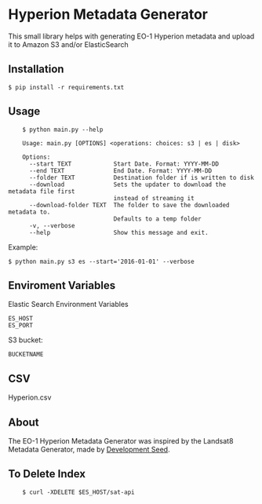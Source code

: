 # Hyperion Metadata Generator

This small library helps with generating EO-1 Hyperion metadata and upload it to Amazon S3 and/or ElasticSearch

## Installation

    $ pip install -r requirements.txt

## Usage

```
    $ python main.py --help

    Usage: main.py [OPTIONS] <operations: choices: s3 | es | disk>

    Options:
      --start TEXT            Start Date. Format: YYYY-MM-DD
      --end TEXT              End Date. Format: YYYY-MM-DD
      --folder TEXT           Destination folder if is written to disk
      --download              Sets the updater to download the metadata file first
                              instead of streaming it
      --download-folder TEXT  The folder to save the downloaded metadata to.
                              Defaults to a temp folder
      -v, --verbose
      --help                  Show this message and exit.
```

Example:

    $ python main.py s3 es --start='2016-01-01' --verbose

## Enviroment Variables

Elastic Search Environment Variables

	ES_HOST
	ES_PORT

S3 bucket:

	BUCKETNAME

## CSV
Hyperion.csv

## About
The EO-1 Hyperion Metadata Generator was inspired by the Landsat8 Metadata Generator, made by [Development Seed](http://developmentseed.org).

## To Delete Index
```
    $ curl -XDELETE $ES_HOST/sat-api